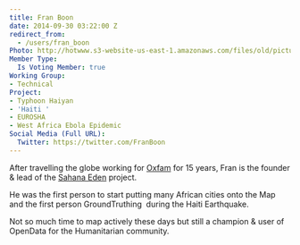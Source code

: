 ```yaml
---
title: Fran Boon
date: 2014-09-30 03:22:00 Z
redirect_from:
  - /users/fran_boon
Photo: http://hotwww.s3-website-us-east-1.amazonaws.com/files/old/pictures/picture-214-1412247838.jpg
Member Type:
  Is Voting Member: true
Working Group:
- Technical
Project:
- Typhoon Haiyan
- 'Haiti '
- EUROSHA
- West Africa Ebola Epidemic
Social Media (Full URL):
  Twitter: https://twitter.com/FranBoon
---
```


<p>After travelling the globe working for <a href="http://oxfam.org.uk" target="_blank">Oxfam</a> for 15 years, Fran is the founder &amp; lead of the <a href="http://eden.sahanafoundation.org" target="_blank">Sahana Eden</a> project.</p><p>He was the first person to start putting many African cities onto the Map and the first person GroundTruthing &nbsp;during the Haiti Earthquake.</p><p>Not so much time to map actively these days but still a champion &amp; user of OpenData for the Humanitarian community.</p>
